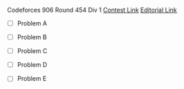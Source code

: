 Codeforces 906 Round 454 Div 1
[Contest Link](http://codeforces.com/contest/906)
[Editorial Link](http://codeforces.com/blog/entry/)

- [ ] Problem A

- [ ] Problem B

- [ ] Problem C

- [ ] Problem D

- [ ] Problem E

